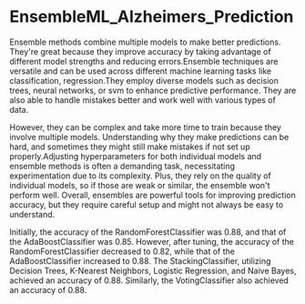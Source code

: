 # EnsembleML_Alzheimers_Prediction

Ensemble methods combine multiple models to make better predictions. They're great because they improve accuracy by taking advantage of different model strengths and reducing errors.Ensemble techniques are versatile and can be used across different machine learning tasks like classification, regression.They employ diverse models such as decision trees, neural networks, or svm to enhance predictive performance. They are also able to handle mistakes better and work well with various types of data.

However, they can be complex and take more time to train because they involve multiple models. Understanding why they make predictions can be hard, and sometimes they might still make mistakes if not set up properly.Adjusting hyperparameters for both individual models and ensemble methods is often a demanding task, necessitating experimentation due to its complexity. Plus, they rely on the quality of individual models, so if those are weak or similar, the ensemble won't perform well.
Overall, ensembles are powerful tools for improving prediction accuracy, but they require careful setup and might not always be easy to understand.

Initially, the accuracy of the RandomForestClassifier was 0.88, and that of the AdaBoostClassifier was 0.85. However, after tuning, the accuracy of the RandomForestClassifier decreased to 0.82, while that of the AdaBoostClassifier increased to 0.88. The StackingClassifier, utilizing Decision Trees, K-Nearest Neighbors, Logistic Regression, and Naive Bayes, achieved an accuracy of 0.88. Similarly, the VotingClassifier also achieved an accuracy of 0.88.
